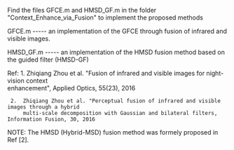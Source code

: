 Find the files GFCE.m and HMSD_GF.m in the folder "Context_Enhance_via_Fusion" to implement 
the proposed methods

GFCE.m ----- an implementation of the GFCE through fusion of infrared and visible images.

HMSD_GF.m ----- an implementation of the HMSD fusion method based on the guided filter (HMSD-GF)


Ref: 1.  Zhiqiang Zhou et al. "Fusion of infrared and visible images for night-vision context  
            enhancement", Applied Optics, 55(23), 2016
            
     2.  Zhiqiang Zhou et al. "Perceptual fusion of infrared and visible images through a hybrid
         multi-scale decomposition with Gaussian and bilateral filters, Information Fusion, 30, 2016
    
NOTE: The HMSD (Hybrid-MSD) fusion method was formely proposed in Ref [2].  
